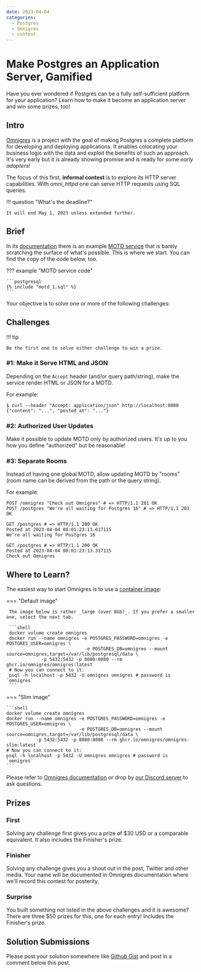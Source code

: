 ```yaml
---
date: 2023-04-04
categories:
  - Postgres
  - Omnigres
  - contest
---
```


# Make Postgres an Application Server, Gamified

Have you ever wondered if Postgres can be a fully self-sufficient platform for your
application? Learn how to make it become an application server and win some prizes, too!

<!-- more -->

## Intro

[Omnigres](https://github.com/omnigres/omnigres) is a project with the goal of making Postgres
a complete platform for developing and deploying applications. It enables colocating your business
logic with the data and exploit the benefits of such an approach. It's very early but it is already
showing promise and is ready for some _early adopters_!

The focus of this first, __informal contest__ is to explore its HTTP server
capabilities. With _omni_httpd_ one can serve HTTP requests using SQL queries.

!!! question "What's the deadline?"

    It will end May 1, 2023 unless extended further.

## Brief 

In its [documentation](https://docs.omnigres.org/) there is an example [MOTD service](https://docs.omnigres.org/examples/motd/)
that is barely scratching the surface of what's possible. This is where we start. You can find the copy of the code below, too.

??? example "MOTD service code"

    ```postgresql
    {% include "motd_1.sql" %}
    ```

Your objective is to solve one or more of the following challenges:

## Challenges

!!! tip

    Be the first one to solve either challenge to win a prize.

### #1: Make it Serve HTML and JSON

Depending on the `Accept` header (and/or query path/string), make the service render HTML or JSON for a MOTD.

For example:

```
$ curl --header "Accept: application/json" http://localhost:8080
{"content": "...", "posted_at": "..."}
```

### #2: Authorized User Updates

Make it possible to update MOTD only by authorized users. It's up to you how you define "authorized" but be reasonable!

### #3: Separate Rooms

Instead of having one global MOTD, allow updating MOTD by "rooms" (room name can be derived from the path or the query string).

For example: 

```
POST /omnigres "Check out Omnigres" # => HTTP/1.1 201 OK
POST /postgres "We're all waiting for Postgres 16" # => HTTP/1.1 201 OK

GET /postgres # => HTTP/1.1 200 OK
Posted at 2023-04-04 08:01:23:13.617115
We're all waiting for Postgres 16

GET /postgres # => HTTP/1.1 200 OK
Posted at 2023-04-04 08:01:23:13.317115
Check out Omnigres
```

## Where to Learn?

The easiest way to start Omnigres is to use a [container image](https://docs.omnigres.org/quick_start/):

=== "Default image"

     The image below is rather _large (over 8Gb)_. If you prefer a smaller one, select the next tab.

     ```shell
     docker volume create omnigres
     docker run --name omnigres -e POSTGRES_PASSWORD=omnigres -e POSTGRES_USER=omnigres \
                                 -e POSTGRES_DB=omnigres --mount source=omnigres,target=/var/lib/postgresql/data \
                 -p 5432:5432 -p 8080:8080 --rm ghcr.io/omnigres/omnigres:latest
     # Now you can connect to it:
     psql -h localhost -p 5432 -U omnigres omnigres # password is `omnigres`
     ```

=== "Slim image"

    ```shell
    docker volume create omnigres
    docker run --name omnigres -e POSTGRES_PASSWORD=omnigres -e POSTGRES_USER=omnigres \
                               -e POSTGRES_DB=omnigres --mount source=omnigres,target=/var/lib/postgresql/data \
               -p 5432:5432 -p 8080:8080 --rm ghcr.io/omnigres/omnigres-slim:latest
    # Now you can connect to it:
    psql -h localhost -p 5432 -U omnigres omnigres # password is `omnigres`
    ```

Please refer to [Omnigres documentation](https://docs.omnigres.org) or drop by
[our Discord server](https://discord.gg/Jghrq588qS) to ask questions.

## Prizes

### First 

Solving any challenge first gives you a prize of $30 USD or a comparable equivalent.
It also includes the Finisher's prize.

### Finisher

Solving any challenge gives you a shout out in the post, Twitter and other media. Your name
will be documented in Omnigres documentation where we'll record this contest for posterity.

### Surprise

You built something not listed in the above challenges and it is awesome? There are three $50 prizes for this,
one for each entry! Includes the Finisher's prize.

## Solution Submissions

Please post your solution somewhere like [Github Gist](https://gist.github.com/) and post in a comment below this post.
